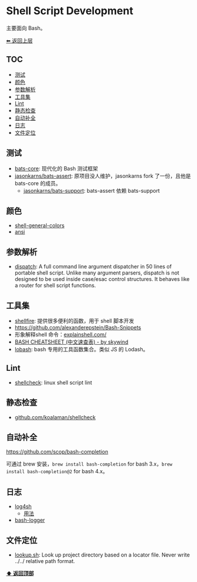 <a name="top"></a>
# Shell Script Development

主要面向 Bash。

[⬅︎ 返回上层](../#shell-script-development)

## TOC

<!-- MarkdownTOC GFM -->

- [测试](#测试)
- [颜色](#颜色)
- [参数解析](#参数解析)
- [工具集](#工具集)
- [Lint](#lint)
- [静态检查](#静态检查)
- [自动补全](#自动补全)
- [日志](#日志)
- [文件定位](#文件定位)

<!-- /MarkdownTOC -->

## 测试

- [bats-core](https://github.com/bats-core/bats-core): 现代化的 Bash 测试框架
- [jasonkarns/bats-assert](https://github.com/jasonkarns/bats-assert-1): 原项目没人维护，jasonkarns fork 了一份，且他是 bats-core 的成员。
  - [jasonkarns/bats-support](https://github.com/jasonkarns/bats-support): bats-assert 依赖 bats-support

## 颜色

- [shell-general-colors](https://github.com/adoyle-h/shell-general-colors)
- [ansi](https://github.com/fidian/ansi)

## 参数解析

- [dispatch](https://github.com/Mosai/workshop/blob/master/doc/dispatch.md): A full command line argument dispatcher in 50 lines of portable shell script. Unlike many argument parsers, dispatch is not designed to be used inside case/esac control structures. It behaves like a router for shell script functions.

## 工具集

- [shellfire](https://github.com/shellfire-dev/shellfire): 提供很多便利的函数，用于 shell 脚本开发
- https://github.com/alexanderepstein/Bash-Snippets
- 形象解释shell 命令：[explainshell.com/](https://explainshell.com/)
- [BASH CHEATSHEET (中文速查表) - by skywind](https://github.com/skywind3000/awesome-cheatsheets/blob/master/languages/bash.sh)
- [lobash](https://github.com/adoyle-h/lobash): bash 专用的工具函数集合。类似 JS 的 Lodash。

## Lint

- [shellcheck](https://github.com/koalaman/shellcheck): linux shell script lint

## 静态检查

- [github.com/koalaman/shellcheck](https://github.com/koalaman/shellcheck)

## 自动补全

https://github.com/scop/bash-completion

可通过 brew 安装，`brew install bash-completion` for bash 3.x，`brew install bash-completion@2` for bash 4.x。

## 日志

- [log4sh](https://github.com/kward/log4sh)
  - [用法](https://github.com/kward/log4sh/blob/master/doc/log4sh.md)
- [bash-logger](https://github.com/adoyle-h/bash-logger)

## 文件定位

- [lookup.sh](https://github.com/adoyle-h/lookup.sh): Look up project directory based on a locator file. Never write ../../ relative path format.

**[⬆ 返回顶部](#top)**
